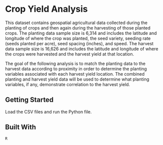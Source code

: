 # Crop Yield Analysis
This dataset contains geospatial agricultural data collected during the planting of crops and then again during the harvesting of those planted crops. The planting data sample size is 6,314 and includes the latitude and longitude of where the crop was planted, the seed variety, seeding rate (seeds planted per acre), seed spacing (inches), and speed. The harvest data sample size is 16,626 and includes the latitude and longitude of where the crops were harvested and the harvest yield at that location.

The goal of the following analysis is to match the planting data to the harvest data according to proximity in order to determine the planting variables associated with each harvest yield location. The combined planting and harvest yield data will be used to determine what planting variables, if any, demonstrate correlation to the harvest yield.

## Getting Started
Load the CSV files and run the Python file.

## Built With
```
R
```
